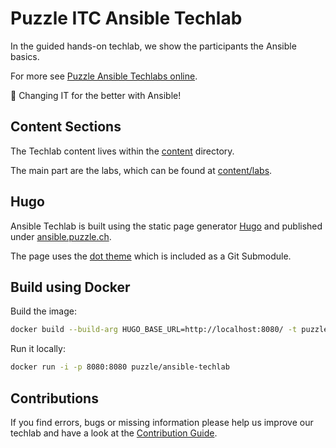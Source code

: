 # Puzzle ITC Ansible Techlab

In the guided hands-on techlab, we show the participants the Ansible basics.

For more see [Puzzle Ansible Techlabs online](https://ansible.puzzle.ch/).

:rocket: Changing IT for the better with Ansible!

## Content Sections

The Techlab content lives within the [content](content) directory.

The main part are the labs, which can be found at [content/labs](content/labs).

## Hugo

Ansible Techlab is built using the static page generator [Hugo](https://gohugo.io/) and published under [ansible.puzzle.ch](https://ansible.puzzle.ch/).

The page uses the [dot theme](https://github.com/themefisher/dot) which is included as a Git Submodule.

## Build using Docker

Build the image:

```bash
docker build --build-arg HUGO_BASE_URL=http://localhost:8080/ -t puzzle/ansible-techlab:latest .
```

Run it locally:

```bash
docker run -i -p 8080:8080 puzzle/ansible-techlab
```

## Contributions

If you find errors, bugs or missing information please help us improve our techlab and have a look at the [Contribution Guide](CONTRIBUTING.md).